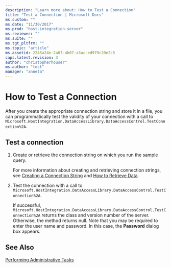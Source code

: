 ```yaml
---
description: "Learn more about: How to Test a Connection"
title: "Test a Connection | Microsoft Docs"
ms.custom: ""
ms.date: "11/30/2017"
ms.prod: "host-integration-server"
ms.reviewer: ""
ms.suite: ""
ms.tgt_pltfrm: ""
ms.topic: "article"
ms.assetid: 2245a24e-2a0f-4b07-a3ac-ed979c20e2c5
caps.latest.revision: 3
author: "christopherhouser"
ms.author: "test"
manager: "anneta"
---
```

# How to Test a Connection
After you create the appropriate connection string and store it in a file, you can programmatically test the validity of your connection with a call to  `Microsoft.HostIntegration.DataAccessLibrary.DataAccessControl.TestConnection%2A`.  
  
## Test a connection  
  
1.  Create or retrieve the connection string on which you run the sample query.  
  
     For more information about creating and retrieving connection strings, see [Creating a Connection String](../core/creating-a-connection-string1.md) and [How to Retrieve Data](../core/how-to-retrieve-data2.md).  
  
2.  Test the connection with a call to `Microsoft.HostIntegration.DataAccessLibrary.DataAccessControl.TestConnection%2A`.  
  
     If successful, `Microsoft.HostIntegration.DataAccessLibrary.DataAccessControl.TestConnection%2A` returns the class and version number of the server. Otherwise, the method returns null. Note that you may be required to enter the user name and password. In this case, the **Password** dialog box appears.  
  
## See Also  
 [Performing Administrative Tasks](../core/performing-administrative-tasks1.md)
